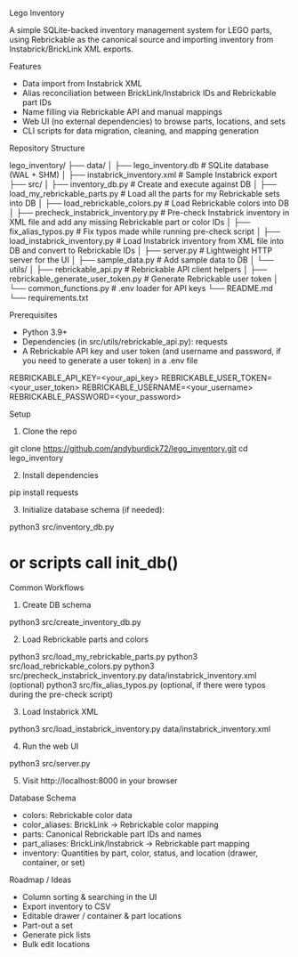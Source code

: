 Lego Inventory

A simple SQLite-backed inventory management system for LEGO parts, using Rebrickable as the canonical source and importing inventory from Instabrick/BrickLink XML exports.

Features
* Data import from Instabrick XML
* Alias reconciliation between BrickLink/Instabrick IDs and Rebrickable part IDs
* Name filling via Rebrickable API and manual mappings
* Web UI (no external dependencies) to browse parts, locations, and sets
* CLI scripts for data migration, cleaning, and mapping generation

Repository Structure

lego_inventory/
├── data/
│   ├── lego_inventory.db                      # SQLite database (WAL + SHM)
│   ├── instabrick_inventory.xml               # Sample Instabrick export
├── src/
│   ├── inventory_db.py                        # Create and execute against DB
│   ├── load_my_rebrickable_parts.py           # Load all the parts for my Rebrickable sets into DB
│   ├── load_rebrickable_colors.py             # Load Rebrickable colors into DB
│   ├── precheck_instabrick_inventory.py       # Pre-check Instabrick inventory in XML file and add any missing Rebrickable part or color IDs
│   ├── fix_alias_typos.py                     # Fix typos made while running pre-check script
│   ├── load_instabrick_inventory.py           # Load Instabrick inventory from XML file into DB and convert to Rebrickable IDs
│   ├── server.py                              # Lightweight HTTP server for the UI
│   ├── sample_data.py                         # Add sample data to DB
│   └── utils/
│       ├── rebrickable_api.py                 # Rebrickable API client helpers
│       ├── rebrickable_generate_user_token.py # Generate Rebrickable user token
│       └── common_functions.py                # .env loader for API keys
└── README.md
└── requirements.txt

Prerequisites

* Python 3.9+
* Dependencies (in src/utils/rebrickable_api.py): requests
* A Rebrickable API key and user token (and username and password, if you need to generate a user token) in a .env file

REBRICKABLE_API_KEY=<your_api_key>
REBRICKABLE_USER_TOKEN=<your_user_token>
REBRICKABLE_USERNAME=<your_username>
REBRICKABLE_PASSWORD=<your_password>

Setup

1.	Clone the repo

git clone https://github.com/andyburdick72/lego_inventory.git
cd lego_inventory

2.	Install dependencies

pip install requests

3.	Initialize database schema (if needed):

python3 src/inventory_db.py 
# or scripts call init_db()

Common Workflows

1. Create DB schema

python3 src/create_inventory_db.py

2. Load Rebrickable parts and colors

python3 src/load_my_rebrickable_parts.py
python3 src/load_rebrickable_colors.py
python3 src/precheck_instabrick_inventory.py data/instabrick_inventory.xml (optional)
python3 src/fix_alias_typos.py (optional, if there were typos during the pre-check script)

3. Load Instabrick XML

python3 src/load_instabrick_inventory.py data/instabrick_inventory.xml

4. Run the web UI

python3 src/server.py

5. Visit http://localhost:8000 in your browser

Database Schema

* colors: Rebrickable color data
* color_aliases: BrickLink → Rebrickable color mapping
* parts: Canonical Rebrickable part IDs and names
* part_aliases: BrickLink/Instabrick → Rebrickable part mapping
* inventory: Quantities by part, color, status, and location (drawer, container, or set)

Roadmap / Ideas

* Column sorting & searching in the UI
* Export inventory to CSV
* Editable drawer / container & part locations
* Part-out a set
* Generate pick lists
* Bulk edit locations